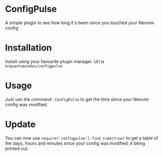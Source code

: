 # ConfigPulse
A simple plugin to see how long it's been since you touched your Neovim config

# Installation
Install using your favourite plugin manager. Url is `mrquantumcodes/configpulse`

# Usage
Just use the command `:ConfigPulse` to get the time since your Neovim config was modified.

# Update
You can now use `require('configpulse').find_time(true)` to get a table of the days, hours and minutes since your config was modified, it being printed out.

